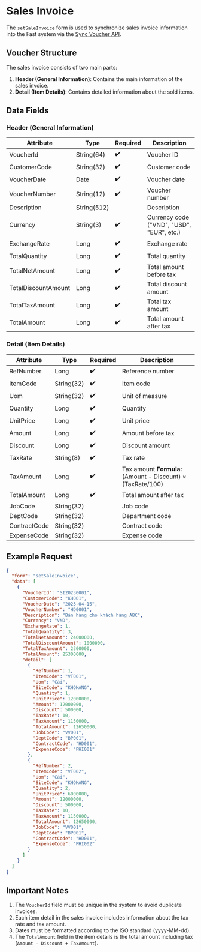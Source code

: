 # Sales Invoice

The `setSaleInvoice` form is used to synchronize sales invoice information into the Fast system via the [Sync Voucher API](../sync-voucher).

## Voucher Structure

The sales invoice consists of two main parts:

1. **Header (General Information)**: Contains the main information of the sales invoice.
2. **Detail (Item Details)**: Contains detailed information about the sold items.

## Data Fields

### Header (General Information)

| Attribute         | Type        | Required | Description                          |
|-------------------|-------------|----------|--------------------------------------|
| VoucherId         | String(64)  | ✔️       | Voucher ID                           |
| CustomerCode      | String(32)  | ✔️       | Customer code                        |
| VoucherDate       | Date        | ✔️       | Voucher date                         |
| VoucherNumber     | String(12)  | ✔️       | Voucher number                       |
| Description       | String(512) |          | Description                          |
| Currency          | String(3)   | ✔️       | Currency code ("VND", "USD", "EUR", etc.) |
| ExchangeRate      | Long        | ✔️       | Exchange rate                        |
| TotalQuantity     | Long        | ✔️       | Total quantity                       |
| TotalNetAmount    | Long        | ✔️       | Total amount before tax              |
| TotalDiscountAmount | Long      | ✔️       | Total discount amount                |
| TotalTaxAmount    | Long        | ✔️       | Total tax amount                     |
| TotalAmount       | Long        | ✔️       | Total amount after tax               |

### Detail (Item Details)

| Attribute         | Type        | Required | Description                          |
|-------------------|-------------|----------|--------------------------------------|
| RefNumber         | Long        | ✔️       | Reference number                     |
| ItemCode          | String(32)  | ✔️       | Item code                            |
| Uom               | String(32)  | ✔️       | Unit of measure                      |
| Quantity          | Long        | ✔️       | Quantity                             |
| UnitPrice         | Long        | ✔️       | Unit price                           |
| Amount            | Long        | ✔️       | Amount before tax                    |
| Discount          | Long        | ✔️       | Discount amount                      |
| TaxRate           | String(8)   | ✔️       | Tax rate                             |
| TaxAmount         | Long        | ✔️       | Tax amount  **Formula:** (Amount - Discount) × (TaxRate/100) |
| TotalAmount       | Long        | ✔️       | Total amount after tax               |
| JobCode           | String(32)  |          | Job code                             |
| DeptCode          | String(32)  |          | Department code                      |
| ContractCode      | String(32)  |          | Contract code                        |
| ExpenseCode       | String(32)  |          | Expense code                         |

## Example Request

```json
{
  "form": "setSaleInvoice",
  "data": [
    {
      "VoucherId": "SI20230001",
      "CustomerCode": "KH001",
      "VoucherDate": "2023-04-15",
      "VoucherNumber": "HD0001",
      "Description": "Bán hàng cho khách hàng ABC",
      "Currency": "VND",
      "ExchangeRate": 1,
      "TotalQuantity": 3,
      "TotalNetAmount": 24000000,
      "TotalDiscountAmount": 1000000,
      "TotalTaxAmount": 2300000,
      "TotalAmount": 25300000,
      "detail": [
        {
          "RefNumber": 1,
          "ItemCode": "VT001",
          "Uom": "Cái",
          "SiteCode": "KHOHANG",
          "Quantity": 1,
          "UnitPrice": 12000000,
          "Amount": 12000000,
          "Discount": 500000,
          "TaxRate": 10,
          "TaxAmount": 1150000,
          "TotalAmount": 12650000,
          "JobCode": "VV001",
          "DeptCode": "BP001",
          "ContractCode": "HD001",
          "ExpenseCode": "PHI001"
        },
        {
          "RefNumber": 2,
          "ItemCode": "VT002",
          "Uom": "Cái",
          "SiteCode": "KHOHANG",
          "Quantity": 2,
          "UnitPrice": 6000000,
          "Amount": 12000000,
          "Discount": 500000,
          "TaxRate": 10,
          "TaxAmount": 1150000,
          "TotalAmount": 12650000,
          "JobCode": "VV001",
          "DeptCode": "BP001",
          "ContractCode": "HD001",
          "ExpenseCode": "PHI002"
        }
      ]
    }
  ]
}
```

## Important Notes

1. The `VoucherId` field must be unique in the system to avoid duplicate invoices.
2. Each item detail in the sales invoice includes information about the tax rate and tax amount.
3. Dates must be formatted according to the ISO standard (yyyy-MM-dd).
4. The `TotalAmount` field in the item details is the total amount including tax (`Amount - Discount + TaxAmount`).